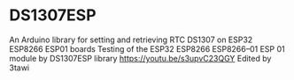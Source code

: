 # DS1307ESP
An Arduino library for setting and retrieving RTC DS1307 on ESP32 ESP8266 ESP01 boards
Testing of the ESP32 ESP8266 ESP8266–01 ESP 01 module by DS1307ESP library https://youtu.be/s3upvC23QGY
Edited by 3tawi
